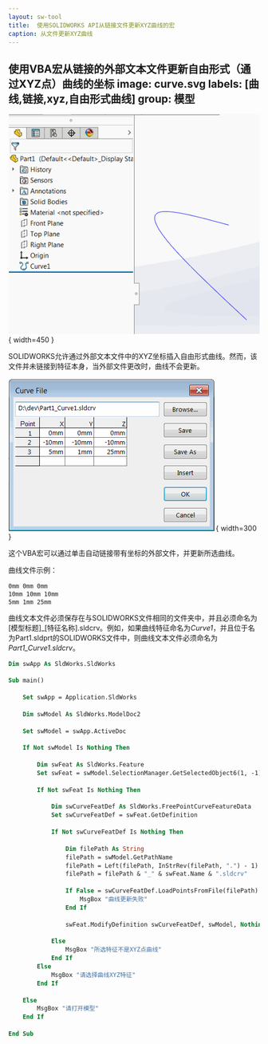 ```yaml
---
layout: sw-tool
title:  使用SOLIDWORKS API从链接文件更新XYZ曲线的宏
caption: 从文件更新XYZ曲线
---
```

 使用VBA宏从链接的外部文本文件更新自由形式（通过XYZ点）曲线的坐标
image: curve.svg
labels: [曲线,链接,xyz,自由形式曲线]
group: 模型
---
![SOLIDWORKS特征管理器树中的自由形式曲线](feature-manager-xyz-curve.png){ width=450 }

SOLIDWORKS允许通过外部文本文件中的XYZ坐标插入自由形式曲线。然而，该文件并未链接到特征本身，当外部文件更改时，曲线不会更新。

![从文件加载的曲线点](curve-file.png){ width=300 }

这个VBA宏可以通过单击自动链接带有坐标的外部文件，并更新所选曲线。

曲线文件示例：

~~~
0mm 0mm 0mm
10mm 10mm 10mm
5mm 1mm 25mm
~~~

曲线文本文件必须保存在与SOLIDWORKS文件相同的文件夹中，并且必须命名为[模型标题]_[特征名称].sldcrv。例如，如果曲线特征命名为*Curve1*，并且位于名为Part1.sldprt的SOLIDWORKS文件中，则曲线文本文件必须命名为*Part1_Curve1.sldcrv*。

~~~ vb
Dim swApp As SldWorks.SldWorks

Sub main()

    Set swApp = Application.SldWorks
    
    Dim swModel As SldWorks.ModelDoc2
    
    Set swModel = swApp.ActiveDoc
    
    If Not swModel Is Nothing Then
        
        Dim swFeat As SldWorks.Feature
        Set swFeat = swModel.SelectionManager.GetSelectedObject6(1, -1)
        
        If Not swFeat Is Nothing Then
            
            Dim swCurveFeatDef As SldWorks.FreePointCurveFeatureData
            Set swCurveFeatDef = swFeat.GetDefinition
            
            If Not swCurveFeatDef Is Nothing Then
                
                Dim filePath As String
                filePath = swModel.GetPathName
                filePath = Left(filePath, InStrRev(filePath, ".") - 1)
                filePath = filePath & "_" & swFeat.Name & ".sldcrv"
                
                If False = swCurveFeatDef.LoadPointsFromFile(filePath) Then
                    MsgBox "曲线更新失败"
                End If
                
                swFeat.ModifyDefinition swCurveFeatDef, swModel, Nothing
                
            Else
                MsgBox "所选特征不是XYZ点曲线"
            End If
        Else
            MsgBox "请选择曲线XYZ特征"
        End If
        
    Else
        MsgBox "请打开模型"
    End If
    
End Sub
~~~